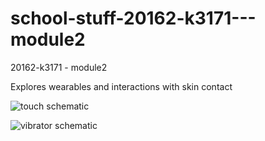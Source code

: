 # school-stuff-20162-k3171---module2
20162-k3171 - module2

Explores wearables and interactions with skin contact

![touch schematic](https://github.com/sunflowr/school-stuff-20162-k3171---module2/blob/master/touch_schematic.jpg?raw=true)

![vibrator schematic](https://github.com/sunflowr/school-stuff-20162-k3171---module2/blob/master/vibrator_schematic.jpg?raw=true)
